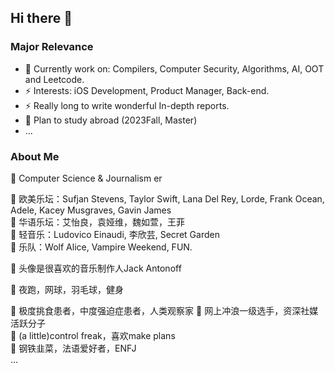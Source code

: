 ## Hi there 👋
### Major Relevance
- 🌱 Currently work on: Compilers, Computer Security, Algorithms, AI, OOT and Leetcode.
- ⚡ Interests: iOS Development, Product Manager, Back-end.
- ⚡ Really long to write wonderful In-depth reports.
- 🤔 Plan to study abroad (2023Fall, Master)
- ...

### About Me 
🔭 Computer Science & Journalism er  

🔭 欧美乐坛：Sufjan Stevens, Taylor Swift, Lana Del Rey, Lorde, Frank Ocean, Adele, Kacey Musgraves, Gavin James  
🔭 华语乐坛：艾怡良，袁娅维，魏如萱，王菲  
🔭 轻音乐：Ludovico Einaudi, 李欣芸, Secret Garden  
🔭 乐队：Wolf Alice, Vampire Weekend, FUN.  

🔭 头像是很喜欢的音乐制作人Jack Antonoff  

🔭 夜跑，网球，羽毛球，健身  

🔭 极度挑食患者，中度强迫症患者，人类观察家
🔭 网上冲浪一级选手，资深社媒活跃分子  
🔭 (a little)control freak，喜欢make plans  
🔭 钢铁韭菜，法语爱好者，ENFJ  
...

<!--
Here are some ideas to get you started:
- 🔭 I’m currently working on ...
- 🌱 I’m currently learning IOS Development, Deep Learning, Data Base.
- 👯 I’m looking to collaborate on 
- 🤔 I’m looking for help with ...
- 💬 Ask me about ...
- 📫 How to reach me: ...
- 😄 Pronouns: ...
- ⚡ Fun fact: ...
-->

